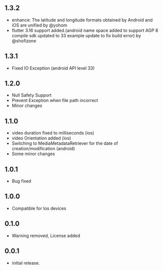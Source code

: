 ## 1.3.2
* enhance: The latitude and longitude formats obtained by Android and iOS are unified by @yohom
* flutter 3.16 support added.(android name space added to support AGP 8
  compile sdk updated to 33
  example update to fix build error) by @shofizone

## 1.3.1
* Fixed IO Exception (android API level 33)


## 1.2.0
* Null Safety Support
* Prevent Exception when file path incorrect
* Minor changes

## 1.1.0

*  video duration fixed to milliseconds (ios)
*  video Orientation added (ios)
*  Switching to MediaMetadataRetriever for the date of creation/modification (android)
*  Some minor changes

## 1.0.1

* Bug fixed 

## 1.0.0

* Compatible for Ios devices 

## 0.1.0

* Warning removed, License added

## 0.0.1

* initial release.
